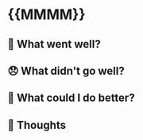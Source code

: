 # {{MMMM}}

## 💪 What went well?


## 😞 What didn't go well?


## 🚀 What could I do better?


## 🧠 Thoughts

